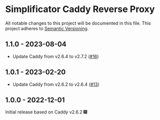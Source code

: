# Simplificator Caddy Reverse Proxy

All notable changes to this project will be documented in this file.
This project adheres to [Semantic Versioning](http://semver.org/).

## 1.1.0 - 2023-08-04

* Update Caddy from v2.6.4 to v2.7.2 ([#16](https://github.com/simplificator/caddy-reverse-proxy/pull/16))

## 1.0.1 - 2023-02-20

* Update Caddy from v2.6.2 to v2.6.4 ([#13](https://github.com/simplificator/caddy-reverse-proxy/pull/13))

## 1.0.0 - 2022-12-01

Initial release based on Caddy v2.6.2 🎆
